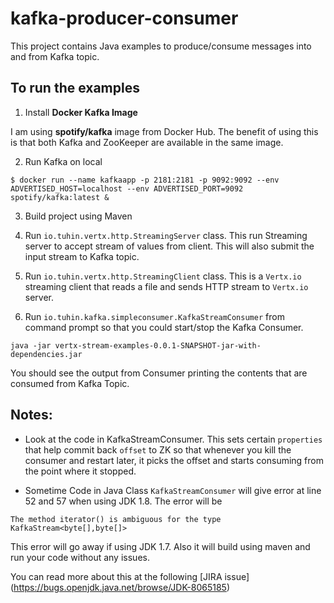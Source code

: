 # kafka-producer-consumer 

This project contains Java examples to produce/consume messages into and from Kafka topic.

## To run the examples

1. Install **Docker Kafka Image**

 I am using __spotify/kafka__ image from Docker Hub. The benefit of using this is that both Kafka and ZooKeeper are available in the same image.

2. Run Kafka on local

```
$ docker run --name kafkaapp -p 2181:2181 -p 9092:9092 --env ADVERTISED_HOST=localhost --env ADVERTISED_PORT=9092 spotify/kafka:latest &
```

3. Build project using Maven

4. Run `io.tuhin.vertx.http.StreamingServer` class. This run Streaming server to accept stream of values from client. This will also submit the input stream to Kafka topic.

5. Run `io.tuhin.vertx.http.StreamingClient` class. This is a `Vertx.io` streaming client that reads a file and sends HTTP stream to `Vertx.io` server. 

6. Run `io.tuhin.kafka.simpleconsumer.KafkaStreamConsumer` from command prompt so that you could start/stop the Kafka Consumer.

```
java -jar vertx-stream-examples-0.0.1-SNAPSHOT-jar-with-dependencies.jar
```

You should see the output from Consumer printing the contents that are consumed from Kafka Topic.


## Notes:
* Look at the code in KafkaStreamConsumer. This sets certain `properties` that help commit back `offset` to ZK so that whenever you kill the consumer and restart later, it picks the offset and starts consuming from the point where it stopped.

* Sometime Code in Java Class `KafkaStreamConsumer` will give error at line 52 and 57 when using JDK 1.8. The error will be 
```
The method iterator() is ambiguous for the type  KafkaStream<byte[],byte[]>
```
This error will go away if using JDK 1.7. Also it will build using maven and run your code without any issues.

You can read more about this at the following [JIRA issue] (https://bugs.openjdk.java.net/browse/JDK-8065185)


